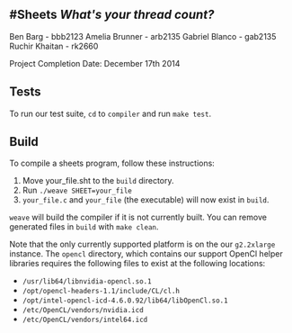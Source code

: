 #Sheets
*What's your thread count?*
---------------------------

Ben Barg - bbb2123
Amelia Brunner - arb2135
Gabriel Blanco - gab2135
Ruchir Khaitan - rk2660

Project Completion Date: December 17th 2014

## Tests

To run our test suite, `cd` to `compiler` and run `make test`.

## Build

To compile a sheets program, follow these instructions:

1. Move your_file.sht to the `build` directory.
1. Run `./weave SHEET=your_file`
1. `your_file.c` and `your_file` (the executable) will now exist in `build`.

`weave` will build the compiler if it is not currently built. You can remove generated files in `build` with `make clean`.

Note that the only currently supported platform is on the our `g2.2xlarge` instance. The `opencl` directory, which contains our support OpenCl helper libraries requires the following files to exist at the following locations:

- `/usr/lib64/libnvidia-opencl.so.1`
- `/opt/opencl-headers-1.1/include/CL/cl.h`
- `/opt/intel-opencl-icd-4.6.0.92/lib64/libOpenCl.so.1`
- `/etc/OpenCL/vendors/nvidia.icd`
- `/etc/OpenCL/vendors/intel64.icd`
